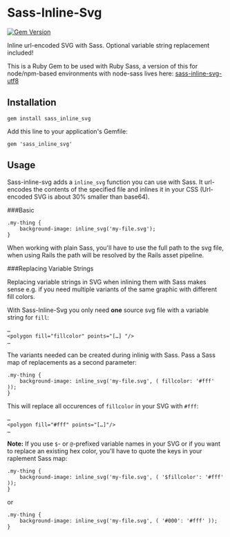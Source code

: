 # Sass-Inline-Svg

[![Gem Version](https://badge.fury.io/rb/sass_inline_svg.svg)](http://badge.fury.io/rb/sass_inline_svg)

Inline url-encoded SVG with Sass. Optional variable string replacement included!

This is a Ruby Gem to be used with Ruby Sass, a version of this for node/npm-based environments with node-sass lives here: [sass-inline-svg-utf8](https://github.com/franzheidl/sass-inline-svg-utf8)


## Installation

    gem install sass_inline_svg

Add this line to your application's Gemfile:

    gem 'sass_inline_svg'



## Usage

Sass-inline-svg adds a `inline_svg` function you can use with Sass. It url-encodes the contents of the specified file and inlines it in your CSS (Url-encoded SVG is about 30% smaller than base64).

###Basic

    .my-thing {
        background-image: inline_svg('my-file.svg');
    }

When working with plain Sass, you'll have to use the full path to the svg file, when using Rails the path will be resolved by the Rails asset pipeline.


###Replacing Variable Strings

Replacing variable strings in SVG when inlining them with Sass makes sense e.g. if you need multiple variants of the same graphic with different fill colors.

With Sass-Inline-Svg you only need __one__ source svg file with a variable string for `fill`:

    …
    <polygon fill="fillcolor" points="[…] "/>
    …

The variants needed can be created during inlinig with Sass. Pass a Sass map of replacements as a second parameter:

    .my-thing {
        background-image: inline_svg('my-file.svg', ( fillcolor: '#fff' ));
    }

This will replace all occurences of `fillcolor` in your SVG with `#fff`:

    …
    <polygon fill="#fff" points="[…]"/>
    …

__Note:__ If you use `$`- or `@`-prefixed variable names in your SVG or if you want to replace an existing hex color, you'll have to quote the keys in your raplement Sass map:

    .my-thing {
        background-image: inline_svg('my-file.svg', ( '$fillcolor': '#fff' ));
    }
    
or

    .my-thing {
        background-image: inline_svg('my-file.svg', ( '#000': '#fff' ));
    }

